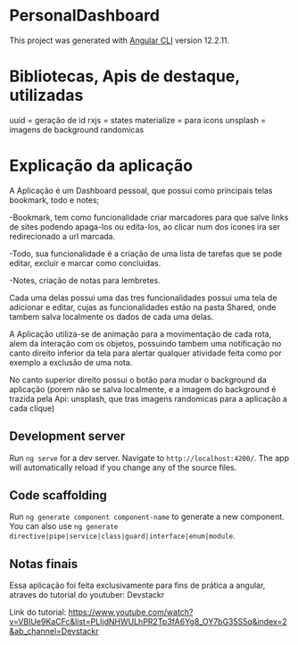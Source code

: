 # PersonalDashboard

This project was generated with [Angular CLI](https://github.com/angular/angular-cli) version 12.2.11.

# Bibliotecas, Apis de destaque, utilizadas

uuid = geração de id
rxjs = states
materialize = para icons
unsplash = imagens de background randomicas

# Explicação da aplicação

A Aplicação é um Dashboard pessoal, que possui como principais telas bookmark, todo e notes;

-Bookmark, tem como funcionalidade criar marcadores para que salve links de sites podendo apaga-los ou edita-los, ao clicar num dos icones ira ser redirecionado a url marcada.

-Todo, sua funcionalidade é a criação de uma lista de tarefas que se pode editar, excluir e marcar como concluidas.

-Notes, criação de notas para lembretes.

Cada uma delas possui uma das tres funcionalidades possui uma tela de adicionar e editar, cujas as funcionalidades estão na pasta Shared, onde tambem salva localmente os dados de cada uma delas.

A Aplicação utiliza-se de animação para a movimentação de cada rota, alem da interação com os objetos, possuindo tambem uma notificação no canto direito inferior da tela para alertar qualquer atividade feita como por exemplo a exclusão de uma nota.

No canto superior direito possui o botão para mudar o background da aplicação (porem não se salva localmente, e a imagem do background é trazida pela Api: unsplash, que tras imagens randomicas para a aplicação a cada clique)

## Development server

Run `ng serve` for a dev server. Navigate to `http://localhost:4200/`. The app will automatically reload if you change any of the source files.

## Code scaffolding

Run `ng generate component component-name` to generate a new component. You can also use `ng generate directive|pipe|service|class|guard|interface|enum|module`.

## Notas finais

Essa aplicação foi feita exclusivamente para fins de prática a angular, atraves do tutorial do youtuber: Devstackr

Link do tutorial:
https://www.youtube.com/watch?v=VBIUe9KaCFc&list=PLIjdNHWULhPR2Tp3fA6Yg8_OY7bG35S5q&index=2&ab_channel=Devstackr
